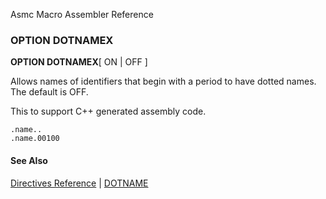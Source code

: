 Asmc Macro Assembler Reference

### OPTION DOTNAMEX

**OPTION DOTNAMEX**[ ON | OFF ]

Allows names of identifiers that begin with a period to have dotted names. The default is OFF.

This to support C++ generated assembly code.

    .name..
    .name.00100

#### See Also

[Directives Reference](readme.md) | [DOTNAME](opt_dotname.md)